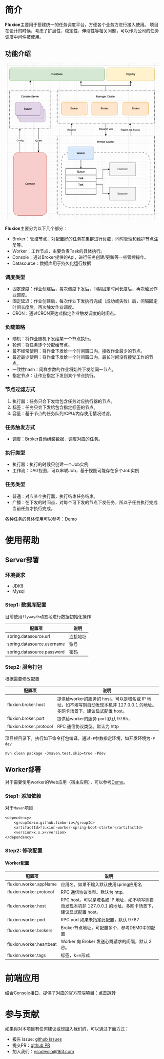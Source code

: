 # 简介

**Fluxion**主要用于搭建统一的任务调度平台，方便各个业务方进行接入使用。 项目在设计的时候，考虑了扩展性、稳定性、伸缩性等相关问题，可以作为公司的任务调度中间件被使用。

## 功能介绍

<div align="center">
<img src="docs/images/fluxion-framework.png" alt="framework" title="framework"/>
</div>

**Fluxion**主要分为以下几个部分：

* Broker：管控节点，对配置好的任务在集群进行负载，同时管理和维护节点注册等。
* Worker：工作节点，主要负责Task的具体执行。
* Console：通过Broker提供的Api，进行任务创建/更新等一些管控操作。
* Datasource：数据库用于持久化运行数据

### 调度类型

* 固定速度：作业创建后，每次调度下发后，间隔固定时间长度后，再次触发作业调度。
* 固定延迟：作业创建后，每次作业下发执行完成（成功或失败）后，间隔固定时间长度后，再次触发作业调度。
* CRON：通过CRON表达式指定作业触发调度的时间点。

### 负载策略

* 随机：将作业随机下发给某一个节点执行。
* 轮询：将任务逐个分配给节点。
* 最不经常使用：将作业下发给一个时间窗口内，接收作业最少的节点。
* 最近最少使用：将作业下发给一个时间窗口内，最长时间没有接受工作的节点。
* 一致性hash：同样参数的作业将始终下发给同一节点。
* 指定节点：让作业指定下发到某个节点执行。

### 节点过滤方式

1. 执行器：任务只会下发给包含任务对应执行器的节点。
2. 标签：任务只会下发给包含指定标签的节点。
3. 容量：基于节点的任务队列/CPU/内存使用情况过滤。

### 任务触发方式

* 调度：Broker自动组装数据，调度对应的任务。

### 执行类型

* 执行器：执行的时候只创建一个Job实例
* 工作流：DAG视图，可以串联Job，基于视图可能存在多个Job实例

### 任务类型

* 普通：对应某个执行器，执行结束任务结束。
* 广播：在下发的时间点，对每个可下发的节点下发任务，所以子任务执行完成当前任务才执行完成。

各种任务的具体使用可以参考：[Demo](https://github.com/limbo-io/fluxion/tree/master/fluxion-worker/fluxion-worker-demo/src/main/java/io/fluxion/worker/demo/executor)

# 使用帮助

## Server部署

### 环境要求

- JDK8
- Mysql

### Step1: 数据库配置

目前使用`flywaydb`动态地进行数据初始化操作

| 配置项                | 说明   |
|--------------------|------|
| spring.datasource.url | 连接地址 |
| spring.datasource.username | 账号   |
| spring.datasource.password | 密码   |

### Step2: 服务打包

根据需要修改配置

| 配置项                                     | 说明                                                                             |
|-----------------------------------------|--------------------------------------------------------------------------------|
| fluxion.broker.host                     | 提供给worker的服务的 host。可以是域名或 IP 地址，如不填写则自动发现本机非 127.0.0.1 的地址。多网卡场景下，建议显式配置 host。 |
| fluxion.broker.port                     | 提供给worker的服务 port 默认 9785，                                                     |
| fluxion.broker.protocol                 | RPC 通信协议类型。默认为 http                                                            |

项目根目录下，执行如下命令打包编译，通过`-P`参数指定环境，如开发环境为`-P dev`

```
mvn clean package -Dmaven.test.skip=true -Pdev
```

## Worker部署

对于需要使用worker的Web应用（宿主应用），可以参考[Demo](https://github.com/limbo-io/fluxion/tree/master/fluxion-worker/fluxion-worker-demo)。


### Step1: 添加依赖

对于`Maven`项目

```
<dependency>
    <groupId>io.github.limbo-io</groupId>
    <artifactId>fluxion-worker-spring-boot-starter</artifactId>
    <version>x.x.x</version>
</dependency>
```

### Step2: 修改配置

#### Worker配置

| 配置项                      | 说明                                                                   |
|--------------------------|----------------------------------------------------------------------|
| fluxion.worker.appName   | 应用名，如果不输入默认使用spring应用名                                               |
| fluxion.worker.protocol  | RPC 通信协议类型。默认为 http。                                      |
| fluxion.worker.host      | RPC host。可以是域名或 IP 地址，如不填写则自动发现本机非 127.0.0.1 的地址。多网卡场景下，建议显式配置 host。 |
| fluxion.worker.port      | RPC port 如果未指定此配置，默认 9787                                            |
| fluxion.worker.brokers   | Broker节点地址，可配置多个，参考DEMO中的配置                                          |
| fluxion.worker.heartbeat | Worker 向 Broker 发送心跳请求的间隔，默认 2 秒。                                    |
| fluxion.worker.tags      | 标签，k=v形式                                                             |


# 前端应用

结合Console接口，提供了对应的官方前端项目：[点击跳转](https://github.com/limbo-io/fluxion-console)

# 参与贡献

如果你对本项目有任何建议或想加入我们的，可以通过下面方式：

- 报告 issue: [github issues](https://github.com/limbo-io/fluxion/issues)
- 提交PR：[github PR](https://github.com/limbo-io/fluxion/pulls)
- 加入我们：ysodevilo@163.com
